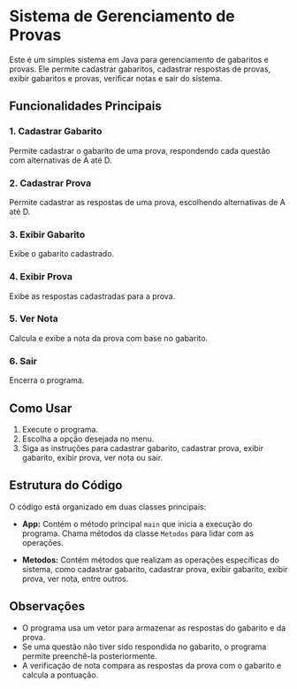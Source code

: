 # Sistema de Gerenciamento de Provas

Este é um simples sistema em Java para gerenciamento de gabaritos e provas. Ele permite cadastrar gabaritos, cadastrar respostas de provas, exibir gabaritos e provas, verificar notas e sair do sistema.

## Funcionalidades Principais

### 1. Cadastrar Gabarito
Permite cadastrar o gabarito de uma prova, respondendo cada questão com alternativas de A até D.

### 2. Cadastrar Prova
Permite cadastrar as respostas de uma prova, escolhendo alternativas de A até D.

### 3. Exibir Gabarito
Exibe o gabarito cadastrado.

### 4. Exibir Prova
Exibe as respostas cadastradas para a prova.

### 5. Ver Nota
Calcula e exibe a nota da prova com base no gabarito.

### 6. Sair
Encerra o programa.

## Como Usar

1. Execute o programa.
2. Escolha a opção desejada no menu.
3. Siga as instruções para cadastrar gabarito, cadastrar prova, exibir gabarito, exibir prova, ver nota ou sair.

## Estrutura do Código

O código está organizado em duas classes principais:

- **App:** Contém o método principal `main` que inicia a execução do programa. Chama métodos da classe `Metodos` para lidar com as operações.

- **Metodos:** Contém métodos que realizam as operações específicas do sistema, como cadastrar gabarito, cadastrar prova, exibir gabarito, exibir prova, ver nota, entre outros.

## Observações

- O programa usa um vetor para armazenar as respostas do gabarito e da prova.
- Se uma questão não tiver sido respondida no gabarito, o programa permite preenchê-la posteriormente.
- A verificação de nota compara as respostas da prova com o gabarito e calcula a pontuação.